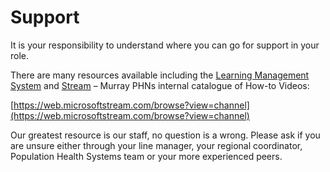 # Support

It is your responsibility to understand where you can go for support in your role. 

There are many resources available including the [Learning Management System](https://murrayphn.myjoomlalms.com/) and [Stream](https://web.microsoftstream.com/browse?view=channel) – Murray PHNs internal catalogue of How-to Videos: 

[https://web.microsoftstream.com/browse?view=channel](https://web.microsoftstream.com/browse?view=channel)

Our greatest resource is our staff, no question is a wrong. Please ask if you are unsure either through your line manager, your regional coordinator, Population Health Systems team or your more experienced peers.